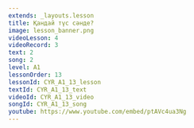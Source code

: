 ```yaml
---
extends: _layouts.lesson
title: Қандай түс сәнде?
image: lesson_banner.png
videoLesson: 4
videoRecord: 3
text: 2
song: 2
level: A1
lessonOrder: 13
lessonId: CYR_A1_13_lesson
textId: CYR_A1_13_text
videoId: CYR_A1_13_video
songId: CYR_A1_13_song
youtube: https://www.youtube.com/embed/ptAVc4ua3Ng
---
```

